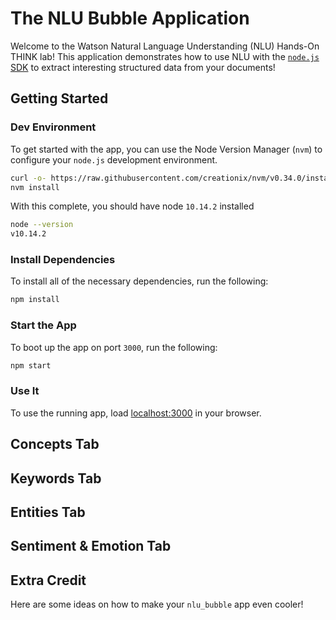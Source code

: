 # The NLU Bubble Application

Welcome to the Watson Natural Language Understanding (NLU) Hands-On THINK lab! This application demonstrates how to use NLU with the [`node.js` SDK](https://github.com/watson-developer-cloud/node-sdk) to extract interesting structured data from your documents!

## Getting Started

### Dev Environment

To get started with the app, you can use the Node Version Manager (`nvm`) to configure your `node.js` development environment.

```sh
curl -o- https://raw.githubusercontent.com/creationix/nvm/v0.34.0/install.sh | bash
nvm install
```

With this complete, you should have node `10.14.2` installed

```sh
node --version
v10.14.2
```

### Install Dependencies

To install all of the necessary dependencies, run the following:

```sh
npm install
```

### Start the App

To boot up the app on port `3000`, run the following:

```sh
npm start
```

### Use It

To use the running app, load [localhost:3000](http://localhost:3000) in your browser.

## Concepts Tab

## Keywords Tab

## Entities Tab

## Sentiment & Emotion Tab

## Extra Credit

Here are some ideas on how to make your `nlu_bubble` app even cooler!
